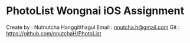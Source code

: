 # PhotoList Wongnai iOS Assignment

Create by : Nutnutcha Hanggitthagul
Email : nnutcha.h@gmail.com
Git : https://github.com/nnutchaH/PhotoList
